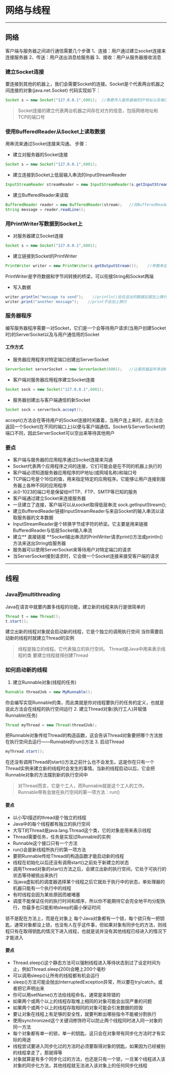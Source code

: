 # 网络与线程
--------------------------------------------------------------------------------
## 网络
客户端与服务器之间进行通信需要几个步骤
1、连接：用户通过建立socket连接来连接服务器
2、传送：用户送出消息给服务器
3、接收：用户从服务器接收消息
### 建立Socket连接
要连接到其他的机器上，我们会需要Socket的连接。Socket是个代表两台机器之间连接的对象(java.net.Socket)
代码实现如下：
```java
Socket s = new Socket("127.0.0.1",6001);  //需要传入服务器端的IP地址以及端口号
```
> Socket连接的建立代表两台机器之间存在对方的信息，包括网络地址和TCP的端口号

### 使用BufferedReader从Socket上读取数据
用串流来通过Socket连接来沟通。
步骤：
- 建立对服务器的Socket连接
```java
Socket s = new Socket("127.0.0.1",6001);
```
- 建立连接到Socket上低层输入串流的InputStreamReader
```java
InputStreamReader streamReader = new InputStreamReader(s.getInputStream());   //括号内的参数是从Socket取得输入串流
```
- 建立BufferedReader来读取
```java
BufferedReader reader = new BufferedReader(stream);   //将BufferedReader链接到InputStreamReader
String message = reader.readLine();
```
### 用PrintWriter写数据到Socket上
- 对服务器建立Socket连接
```java
Socket s = new Socket("127.0.0.1",6001);
```
- 建立链接到Socket的PrintWriter
```java
PrintWriter writer = new PrintWriter(s.getOutputStream());    //参数来自Socket
```
PrintWriter是字符数据和字节间转换的桥梁，可以衔接String和Socket两端
- 写入数据
```java
writer.println("message to send");    //println()会在送出的数据后面加上换行
writer.print("another message");    //print不会加上换行
```

### 服务器程序
编写服务器程序需要一对Socket，它们是一个会等待用户请求(当用户创建Socket时)的ServerSocket以及与用户通信用的Socket
#### 工作方式
- 服务器应用程序对特定端口创建出ServerSocket
```java
ServerSocket serverSocket = new ServerSocket(6001);   //让服务器监听来自6001端口的客户端请求
```
- 客户端对服务器应用程序建立Socket连接
```java
Socket sock = new Socket("127.0.0.1",6001);
```
- 服务器创建出与客户端通信的新Socket
```java
Socket sock = serverSock.accept();
```
accept()方法会在等待用户的Socket连接时闲置着，当用户连上来时，此方法会返回一个Socket(在不同的端口上)以便与客户端通信。Socket与ServerSocket的端口不同，因此ServerSocket可以空出来等待其他用户

### 要点
- 客户端与服务器的应用程序通过Socket连接来沟通
- Socket代表两个应用程序之间的连接，它们可能会是在不同的机器上执行的
- 客户端必须知道服务器应用程序的IP地址(或网域名称)和端口号
- TCP端口号是个16位的值，用来指定特定的应用程序。它能够让用户连接到服务器上各种不同的应用程序
- 从0-1023的端口号是保留给HTTP、FTP、SMTP等已知的服务
- 客户端通过建立Socket来连接服务器
- 一旦建立了连接，客户端可以从socket取得低层串流
  sock.getInputStream();
- 建立BufferedReader链接InputStreamReader与来自Socket的输入串流以读取服务器的文本数据
- InputStreamReader是个转换字节成字符的桥梁。它主要是用来链接BufferedReader与低层Socket输入串流
- 建立** 直接链接 **Socket输出串流的PrintWriter请求print()方法或println()方法来送出String给服务器
- 服务器可以使用ServerSocket来等待用户对特定端口的请求
- 当ServerSocket接到请求时，它会做一个Socket连接来接受客户端的请求
-------------------------------------------------------------------------------------------------------------------------------------------------------------------------------------------
## 线程
### Java的multithreading
Java在语言中就要内置多线程的功能，建立新的线程来执行是很简单的
```java
Thread t = new Thread();
t.start();
```
建立出新的线程对象就会启动新的线程，它是个独立的调用执行空间
当你需要启动新的线程时就建立Thread的实例
> 线程是独立的线程。它代表独立的执行空间。
Thread是Java中用来表示线程的类
要建立线程就得创建Thread

### 如何启动新的线程
1. 建立Runnable对象(线程的任务)
```java
Runnable threadJob = new MyRunnable();
```
你会编写实现Runnable的类，而此类就是你对线程要执行的任务的定义，也就是说此方法会在线程的执行空间运行
2. 建立Thread对象(执行工人)并赋值Runnable(任务)
```java
Thread myThread = new Thread(threadJob);
```
把Runnable对象传给Thread的构造函数，这会告诉Thread对象要把哪个方法放在执行空间去运行——Runnable的run()方法
3. 启动Thread
```java
myThread.start();
```
在还没有调用Thread的start()方法之前什么也不会发生。这是你在只有一个Thread实例来建立新的线程时会发生的事情。当新的线程启动以后，它会把Runnable对象的方法摆到新的执行空间中
> 对Thread而言，它是个工人，而Runnable就是这个工人的工作。Runnable带有会放在执行空间的第一项方法：run()

#### 要点
- 以小写t描述的thread是个独立的线程
- Java中的每个线程都有独立的执行空间
- 大写T的Thread是java.lang.Thread这个类，它的对象是用来表示线程
- Thread需要任务，任务是实现过Runnable的实例
- Runnable这个接口只有一个方法
- run()会是新线程所执行的第一项方法
- 要把Runnable传给Thread的构造函数才能启动新的线程
- 线程在初始化以后还没有调用start()之前处于新建立的状态
- 调用Thread对象的start()方法之后，会建立出新的执行空间，它处于可执行的状态等待被挑出来执行
- 当java虚拟机的调度器选择某个线程之后它就处于执行中的状态，单处理器的机器只能有一个执行中的线程
- 有时线程会因为某些原因而被堵塞
- 调度不能保证任何的执行时间和顺序，所以你不能期待它会完全地平均分配执行，你最多也只能影响sleep的最小保证时间

锁不是配在方法上，而是在对象上
每个Java对象都有一个锁，每个锁只有一把钥匙，通常对象都没上锁，也没有人在乎这件事，但如果对象有同步化的方法，则线程只有在取得钥匙的情况下进入线程，也就是说并没有其他线程已经进入的情况下才能进入

#### 要点
- Thread.sleep()这个静态方法可以强制线程进入等待状态到过了设定时间为止，例如Thread.sleep(200)会睡上200个毫秒
- 可以调用sleep()让所有的线程都有机会运行
- sleep()方法可能会抛出InterruptedException异常，所以要在try/catch，或者把它声明出来
- 你可以用setName()方法给线程命名，通常是来除错的
- 如果两个或两个以上的线程存取堆上相同的对象可能会出现严重的问题
- 如果两个或两个以上的线程存取相同的对象可能会引发数据的损毁
- 要让对象在线程上有足够的安全性，就要判断出哪些指令不能被分割执行
- 使用synchronized这个关键词修饰符可以防止两个线程同时进入同一对象的同一方法
- 每个对象都有单一的锁，单一的钥匙，这只会在对象带有同步化方法时才有实际的用途
- 线程尝试要进入同步化过的方法时必须要取得对象的钥匙，如果因为已经被别的线程拿走了，那就得等
- 对象就算是有多个同步化过的方法，也还是只有一个锁，一旦某个线程进入该对象的同步化方法，其他线程就无法进入该对象上的任何同步化线程
